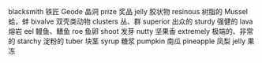 blacksmith 铁匠
Geode 晶洞
prize 奖品
jelly 胶状物
resinous 树脂的
Mussel 蛤，蚌
bivalve 双壳类动物
clusters 丛、群
superior 出众的
sturdy 强健的
lava 熔岩
eel 鳗鱼、鳝鱼
roe 鱼卵
shoot 发芽
nutty 坚果香
extremely 极端的、非常的
starchy 淀粉的
tuber 块茎
syrup 糖浆
pumpkin 南瓜
pineapple 凤梨
jelly 果冻